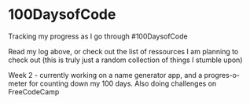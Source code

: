 # 100DaysofCode
Tracking my progress as I go through #100DaysofCode

Read my log above, or check out the list of ressources I am planning to check out (this is truly just a random collection of things I stumble upon)

Week 2 - currently working on a name generator app, and a progres-o-meter for counting down my 100 days. Also doing challenges on FreeCodeCamp


